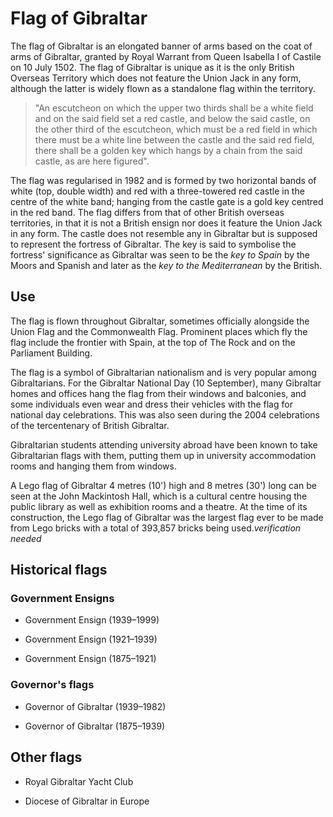 # Flag of Gibraltar

The flag of Gibraltar is an elongated banner of arms based on the coat of arms of Gibraltar, granted by Royal Warrant from Queen Isabella I of Castile on 10 July 1502. The flag of Gibraltar is unique as it is the only British Overseas Territory which does not feature the Union Jack in any form, although the latter is widely flown as a standalone flag within the territory.

> "An escutcheon on which the upper two thirds shall be a white field and on the said field set a red castle, and below the said castle, on the other third of the escutcheon, which must be a red field in which there must be a white line between the castle and the said red field, there shall be a golden key which hangs by a chain from the said castle, as are here figured".

The flag was regularised in 1982 and is formed by two horizontal bands of white (top, double width) and red with a three-towered red castle in the centre of the white band; hanging from the castle gate is a gold key centred in the red band. The flag differs from that of other British overseas territories, in that it is not a British ensign nor does it feature the Union Jack in any form. The castle does not resemble any in Gibraltar but is supposed to represent the fortress of Gibraltar. The key is said to symbolise the fortress' significance as Gibraltar was seen to be the *key to Spain* by the Moors and Spanish and later as the *key to the Mediterranean* by the British.

## Use

The flag is flown throughout Gibraltar, sometimes officially alongside the Union Flag and the Commonwealth Flag. Prominent places which fly the flag include the frontier with Spain, at the top of The Rock and on the Parliament Building.

The flag is a symbol of Gibraltarian nationalism and is very popular among Gibraltarians. For the Gibraltar National Day (10 September), many Gibraltar homes and offices hang the flag from their windows and balconies, and some individuals even wear and dress their vehicles with the flag for national day celebrations. This was also seen during the 2004 celebrations of the tercentenary of British Gibraltar.

Gibraltarian students attending university abroad have been known to take Gibraltarian flags with them, putting them up in university accommodation rooms and hanging them from windows.

A Lego flag of Gibraltar 4 metres (10') high and 8 metres (30') long can be seen at the John Mackintosh Hall, which is a cultural centre housing the public library as well as exhibition rooms and a theatre. At the time of its construction, the Lego flag of Gibraltar was the largest flag ever to be made from Lego bricks with a total of 393,857 bricks being used.*verification needed*

## Historical flags

### Government Ensigns

- Government Ensign (1939–1999)

- Government Ensign (1921–1939)

- Government Ensign (1875–1921)

### Governor's flags

- Governor of Gibraltar (1939–1982)

- Governor of Gibraltar (1875–1939)

## Other flags

- Royal Gibraltar Yacht Club

- Diocese of Gibraltar in Europe
